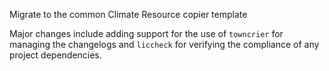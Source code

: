 Migrate to the common Climate Resource copier template

Major changes include adding support for the use of `towncrier` for managing the changelogs and `liccheck` for verifying
the compliance of any project dependencies.
